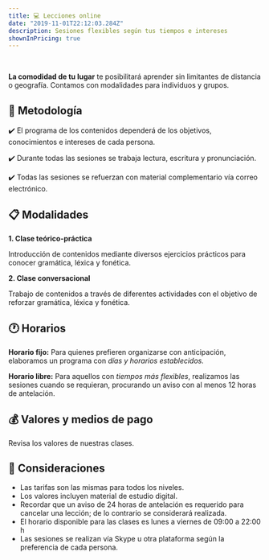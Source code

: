 ```yaml
---
title: 💻 Lecciones online
date: "2019-11-01T22:12:03.284Z"
description: Sesiones flexibles según tus tiempos e intereses
shownInPricing: true
---
```


<br />

**La comodidad de tu lugar** te posibilitará aprender sin limitantes de distancia o geografía.
Contamos con modalidades para individuos y grupos.

## 📝 Metodología

✔️ El programa de los contenidos dependerá de los objetivos, conocimientos e intereses de cada persona.

✔️ Durante todas las sesiones se trabaja lectura, escritura y pronunciación.

✔️ Todas las sesiones se refuerzan con material complementario vía correo electrónico.

## 📋 Modalidades

**1. Clase teórico-práctica**

Introducción de contenidos mediante diversos ejercicios prácticos para conocer gramática, léxica y fonética.

**2. Clase conversacional**

Trabajo de contenidos a través de diferentes actividades con el objetivo de reforzar gramática, léxica y fonética.

## 🕐 Horarios

**Horario fijo:**
Para quienes prefieren organizarse con anticipación, elaboramos un programa con _días y horarios establecidos._

**Horario libre:**
Para aquellos con _tiempos más flexibles_, realizamos las sesiones cuando se requieran, procurando un aviso con al menos 12 horas de antelación.

## 💰 Valores y medios de pago

Revisa los valores de nuestras clases.

## 📌 Consideraciones

- Las tarifas son las mismas para todos los niveles.
- Los valores incluyen material de estudio digital.
- Recordar que un aviso de 24 horas de antelación es requerido para cancelar una lección; de lo contrario se considerará realizada.
- El horario disponible para las clases es lunes a viernes de 09:00 a 22:00 h
- Las sesiones se realizan vía Skype u otra plataforma según la preferencia de cada persona.
